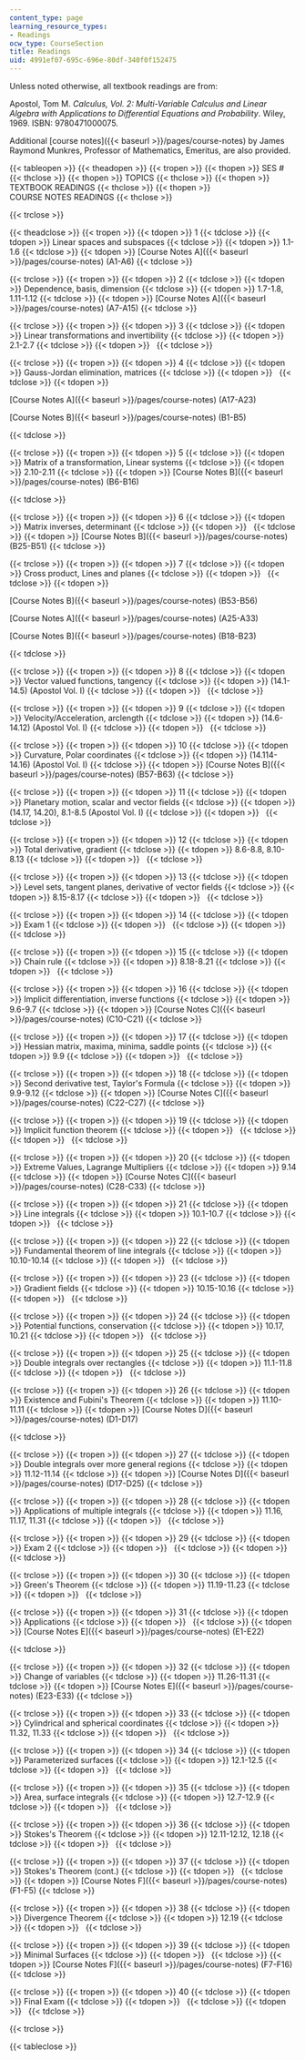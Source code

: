 ```yaml
---
content_type: page
learning_resource_types:
- Readings
ocw_type: CourseSection
title: Readings
uid: 4991ef07-695c-696e-80df-340f0f152475
---
```


Unless noted otherwise, all textbook readings are from:

Apostol, Tom M. _Calculus, Vol. 2: Multi-Variable Calculus and Linear Algebra with Applications to Differential Equations and Probability_. Wiley, 1969. ISBN: 9780471000075.

Additional [course notes]({{< baseurl >}}/pages/course-notes) by James Raymond Munkres, Professor of Mathematics, Emeritus, are also provided.

{{< tableopen >}}
{{< theadopen >}}
{{< tropen >}}
{{< thopen >}}
SES #
{{< thclose >}}
{{< thopen >}}
TOPICS
{{< thclose >}}
{{< thopen >}}
TEXTBOOK READINGS
{{< thclose >}}
{{< thopen >}}
COURSE NOTES READINGS
{{< thclose >}}

{{< trclose >}}

{{< theadclose >}}
{{< tropen >}}
{{< tdopen >}}
1
{{< tdclose >}}
{{< tdopen >}}
Linear spaces and subspaces
{{< tdclose >}}
{{< tdopen >}}
1.1-1.6
{{< tdclose >}}
{{< tdopen >}}
[Course Notes A]({{< baseurl >}}/pages/course-notes) (A1-A6)
{{< tdclose >}}

{{< trclose >}}
{{< tropen >}}
{{< tdopen >}}
2
{{< tdclose >}}
{{< tdopen >}}
Dependence, basis, dimension
{{< tdclose >}}
{{< tdopen >}}
1.7-1.8, 1.11-1.12
{{< tdclose >}}
{{< tdopen >}}
[Course Notes A]({{< baseurl >}}/pages/course-notes) (A7-A15)
{{< tdclose >}}

{{< trclose >}}
{{< tropen >}}
{{< tdopen >}}
3
{{< tdclose >}}
{{< tdopen >}}
Linear transformations and invertibility
{{< tdclose >}}
{{< tdopen >}}
2.1-2.7
{{< tdclose >}}
{{< tdopen >}}
 
{{< tdclose >}}

{{< trclose >}}
{{< tropen >}}
{{< tdopen >}}
4
{{< tdclose >}}
{{< tdopen >}}
Gauss-Jordan elimination, matrices
{{< tdclose >}}
{{< tdopen >}}
 
{{< tdclose >}}
{{< tdopen >}}


[Course Notes A]({{< baseurl >}}/pages/course-notes) (A17-A23)

[Course Notes B]({{< baseurl >}}/pages/course-notes) (B1-B5)


{{< tdclose >}}

{{< trclose >}}
{{< tropen >}}
{{< tdopen >}}
5
{{< tdclose >}}
{{< tdopen >}}
Matrix of a transformation, Linear systems
{{< tdclose >}}
{{< tdopen >}}
2.10-2.11
{{< tdclose >}}
{{< tdopen >}}
[Course Notes B]({{< baseurl >}}/pages/course-notes) (B6-B16)  

{{< tdclose >}}

{{< trclose >}}
{{< tropen >}}
{{< tdopen >}}
6
{{< tdclose >}}
{{< tdopen >}}
Matrix inverses, determinant
{{< tdclose >}}
{{< tdopen >}}
 
{{< tdclose >}}
{{< tdopen >}}
[Course Notes B]({{< baseurl >}}/pages/course-notes) (B25-B51)
{{< tdclose >}}

{{< trclose >}}
{{< tropen >}}
{{< tdopen >}}
7
{{< tdclose >}}
{{< tdopen >}}
Cross product, Lines and planes
{{< tdclose >}}
{{< tdopen >}}
 
{{< tdclose >}}
{{< tdopen >}}


[Course Notes B]({{< baseurl >}}/pages/course-notes) (B53-B56)

[Course Notes A]({{< baseurl >}}/pages/course-notes) (A25-A33)

[Course Notes B]({{< baseurl >}}/pages/course-notes) (B18-B23)


{{< tdclose >}}

{{< trclose >}}
{{< tropen >}}
{{< tdopen >}}
8
{{< tdclose >}}
{{< tdopen >}}
Vector valued functions, tangency
{{< tdclose >}}
{{< tdopen >}}
(14.1-14.5) (Apostol Vol. I)
{{< tdclose >}}
{{< tdopen >}}
 
{{< tdclose >}}

{{< trclose >}}
{{< tropen >}}
{{< tdopen >}}
9
{{< tdclose >}}
{{< tdopen >}}
Velocity/Acceleration, arclength
{{< tdclose >}}
{{< tdopen >}}
(14.6-14.12) (Apostol Vol. I)
{{< tdclose >}}
{{< tdopen >}}
 
{{< tdclose >}}

{{< trclose >}}
{{< tropen >}}
{{< tdopen >}}
10
{{< tdclose >}}
{{< tdopen >}}
Curvature, Polar coordinates
{{< tdclose >}}
{{< tdopen >}}
(14.114-14.16) (Apostol Vol. I)
{{< tdclose >}}
{{< tdopen >}}
[Course Notes B]({{< baseurl >}}/pages/course-notes) (B57-B63)
{{< tdclose >}}

{{< trclose >}}
{{< tropen >}}
{{< tdopen >}}
11
{{< tdclose >}}
{{< tdopen >}}
Planetary motion, scalar and vector ﬁelds
{{< tdclose >}}
{{< tdopen >}}
(14.17, 14.20), 8.1-8.5 (Apostol Vol. I)
{{< tdclose >}}
{{< tdopen >}}
 
{{< tdclose >}}

{{< trclose >}}
{{< tropen >}}
{{< tdopen >}}
12
{{< tdclose >}}
{{< tdopen >}}
Total derivative, gradient
{{< tdclose >}}
{{< tdopen >}}
8.6-8.8, 8.10-8.13
{{< tdclose >}}
{{< tdopen >}}
 
{{< tdclose >}}

{{< trclose >}}
{{< tropen >}}
{{< tdopen >}}
13
{{< tdclose >}}
{{< tdopen >}}
Level sets, tangent planes, derivative of vector ﬁelds
{{< tdclose >}}
{{< tdopen >}}
8.15-8.17
{{< tdclose >}}
{{< tdopen >}}
 
{{< tdclose >}}

{{< trclose >}}
{{< tropen >}}
{{< tdopen >}}
14
{{< tdclose >}}
{{< tdopen >}}
Exam 1
{{< tdclose >}}
{{< tdopen >}}
 
{{< tdclose >}}
{{< tdopen >}}
 
{{< tdclose >}}

{{< trclose >}}
{{< tropen >}}
{{< tdopen >}}
15
{{< tdclose >}}
{{< tdopen >}}
Chain rule
{{< tdclose >}}
{{< tdopen >}}
8.18-8.21
{{< tdclose >}}
{{< tdopen >}}
 
{{< tdclose >}}

{{< trclose >}}
{{< tropen >}}
{{< tdopen >}}
16
{{< tdclose >}}
{{< tdopen >}}
Implicit diﬀerentiation, inverse functions
{{< tdclose >}}
{{< tdopen >}}
9.6-9.7
{{< tdclose >}}
{{< tdopen >}}
[Course Notes C]({{< baseurl >}}/pages/course-notes) (C10-C21)
{{< tdclose >}}

{{< trclose >}}
{{< tropen >}}
{{< tdopen >}}
17
{{< tdclose >}}
{{< tdopen >}}
Hessian matrix, maxima, minima, saddle points
{{< tdclose >}}
{{< tdopen >}}
9.9
{{< tdclose >}}
{{< tdopen >}}
 
{{< tdclose >}}

{{< trclose >}}
{{< tropen >}}
{{< tdopen >}}
18
{{< tdclose >}}
{{< tdopen >}}
Second derivative test, Taylor's Formula
{{< tdclose >}}
{{< tdopen >}}
9.9-9.12
{{< tdclose >}}
{{< tdopen >}}
[Course Notes C]({{< baseurl >}}/pages/course-notes) (C22-C27)
{{< tdclose >}}

{{< trclose >}}
{{< tropen >}}
{{< tdopen >}}
19
{{< tdclose >}}
{{< tdopen >}}
Implicit function theorem
{{< tdclose >}}
{{< tdopen >}}
 
{{< tdclose >}}
{{< tdopen >}}
 
{{< tdclose >}}

{{< trclose >}}
{{< tropen >}}
{{< tdopen >}}
20
{{< tdclose >}}
{{< tdopen >}}
Extreme Values, Lagrange Multipliers
{{< tdclose >}}
{{< tdopen >}}
9.14
{{< tdclose >}}
{{< tdopen >}}
[Course Notes C]({{< baseurl >}}/pages/course-notes) (C28-C33)
{{< tdclose >}}

{{< trclose >}}
{{< tropen >}}
{{< tdopen >}}
21
{{< tdclose >}}
{{< tdopen >}}
Line integrals
{{< tdclose >}}
{{< tdopen >}}
10.1-10.7
{{< tdclose >}}
{{< tdopen >}}
 
{{< tdclose >}}

{{< trclose >}}
{{< tropen >}}
{{< tdopen >}}
22
{{< tdclose >}}
{{< tdopen >}}
Fundamental theorem of line integrals
{{< tdclose >}}
{{< tdopen >}}
10.10-10.14
{{< tdclose >}}
{{< tdopen >}}
 
{{< tdclose >}}

{{< trclose >}}
{{< tropen >}}
{{< tdopen >}}
23
{{< tdclose >}}
{{< tdopen >}}
Gradient ﬁelds
{{< tdclose >}}
{{< tdopen >}}
10.15-10.16
{{< tdclose >}}
{{< tdopen >}}
 
{{< tdclose >}}

{{< trclose >}}
{{< tropen >}}
{{< tdopen >}}
24
{{< tdclose >}}
{{< tdopen >}}
Potential functions, conservation
{{< tdclose >}}
{{< tdopen >}}
10.17, 10.21
{{< tdclose >}}
{{< tdopen >}}
 
{{< tdclose >}}

{{< trclose >}}
{{< tropen >}}
{{< tdopen >}}
25
{{< tdclose >}}
{{< tdopen >}}
Double integrals over rectangles
{{< tdclose >}}
{{< tdopen >}}
11.1-11.8
{{< tdclose >}}
{{< tdopen >}}
 
{{< tdclose >}}

{{< trclose >}}
{{< tropen >}}
{{< tdopen >}}
26
{{< tdclose >}}
{{< tdopen >}}
Existence and Fubini's Theorem
{{< tdclose >}}
{{< tdopen >}}
11.10-11.11
{{< tdclose >}}
{{< tdopen >}}
[Course Notes D]({{< baseurl >}}/pages/course-notes) (D1-D17)  

{{< tdclose >}}

{{< trclose >}}
{{< tropen >}}
{{< tdopen >}}
27
{{< tdclose >}}
{{< tdopen >}}
Double integrals over more general regions
{{< tdclose >}}
{{< tdopen >}}
11.12-11.14
{{< tdclose >}}
{{< tdopen >}}
[Course Notes D]({{< baseurl >}}/pages/course-notes) (D17-D25)
{{< tdclose >}}

{{< trclose >}}
{{< tropen >}}
{{< tdopen >}}
28
{{< tdclose >}}
{{< tdopen >}}
Applications of multiple integrals
{{< tdclose >}}
{{< tdopen >}}
11.16, 11.17, 11.31
{{< tdclose >}}
{{< tdopen >}}
 
{{< tdclose >}}

{{< trclose >}}
{{< tropen >}}
{{< tdopen >}}
29
{{< tdclose >}}
{{< tdopen >}}
Exam 2
{{< tdclose >}}
{{< tdopen >}}
 
{{< tdclose >}}
{{< tdopen >}}
 
{{< tdclose >}}

{{< trclose >}}
{{< tropen >}}
{{< tdopen >}}
30
{{< tdclose >}}
{{< tdopen >}}
Green's Theorem
{{< tdclose >}}
{{< tdopen >}}
11.19-11.23
{{< tdclose >}}
{{< tdopen >}}
 
{{< tdclose >}}

{{< trclose >}}
{{< tropen >}}
{{< tdopen >}}
31
{{< tdclose >}}
{{< tdopen >}}
Applications
{{< tdclose >}}
{{< tdopen >}}
 
{{< tdclose >}}
{{< tdopen >}}
[Course Notes E]({{< baseurl >}}/pages/course-notes) (E1-E22)  

{{< tdclose >}}

{{< trclose >}}
{{< tropen >}}
{{< tdopen >}}
32
{{< tdclose >}}
{{< tdopen >}}
Change of variables
{{< tdclose >}}
{{< tdopen >}}
11.26-11.31
{{< tdclose >}}
{{< tdopen >}}
[Course Notes E]({{< baseurl >}}/pages/course-notes) (E23-E33)
{{< tdclose >}}

{{< trclose >}}
{{< tropen >}}
{{< tdopen >}}
33
{{< tdclose >}}
{{< tdopen >}}
Cylindrical and spherical coordinates
{{< tdclose >}}
{{< tdopen >}}
11.32, 11.33
{{< tdclose >}}
{{< tdopen >}}
 
{{< tdclose >}}

{{< trclose >}}
{{< tropen >}}
{{< tdopen >}}
34
{{< tdclose >}}
{{< tdopen >}}
Parameterized surfaces
{{< tdclose >}}
{{< tdopen >}}
12.1-12.5
{{< tdclose >}}
{{< tdopen >}}
 
{{< tdclose >}}

{{< trclose >}}
{{< tropen >}}
{{< tdopen >}}
35
{{< tdclose >}}
{{< tdopen >}}
Area, surface integrals
{{< tdclose >}}
{{< tdopen >}}
12.7-12.9
{{< tdclose >}}
{{< tdopen >}}
 
{{< tdclose >}}

{{< trclose >}}
{{< tropen >}}
{{< tdopen >}}
36
{{< tdclose >}}
{{< tdopen >}}
Stokes's Theorem
{{< tdclose >}}
{{< tdopen >}}
12.11-12.12, 12.18
{{< tdclose >}}
{{< tdopen >}}
 
{{< tdclose >}}

{{< trclose >}}
{{< tropen >}}
{{< tdopen >}}
37
{{< tdclose >}}
{{< tdopen >}}
Stokes's Theorem (cont.)
{{< tdclose >}}
{{< tdopen >}}
 
{{< tdclose >}}
{{< tdopen >}}
[Course Notes F]({{< baseurl >}}/pages/course-notes) (F1-F5)
{{< tdclose >}}

{{< trclose >}}
{{< tropen >}}
{{< tdopen >}}
38
{{< tdclose >}}
{{< tdopen >}}
Divergence Theorem
{{< tdclose >}}
{{< tdopen >}}
12.19
{{< tdclose >}}
{{< tdopen >}}
 
{{< tdclose >}}

{{< trclose >}}
{{< tropen >}}
{{< tdopen >}}
39
{{< tdclose >}}
{{< tdopen >}}
Minimal Surfaces
{{< tdclose >}}
{{< tdopen >}}
 
{{< tdclose >}}
{{< tdopen >}}
[Course Notes F]({{< baseurl >}}/pages/course-notes) (F7-F16)
{{< tdclose >}}

{{< trclose >}}
{{< tropen >}}
{{< tdopen >}}
40
{{< tdclose >}}
{{< tdopen >}}
Final Exam
{{< tdclose >}}
{{< tdopen >}}
 
{{< tdclose >}}
{{< tdopen >}}
 
{{< tdclose >}}

{{< trclose >}}

{{< tableclose >}}